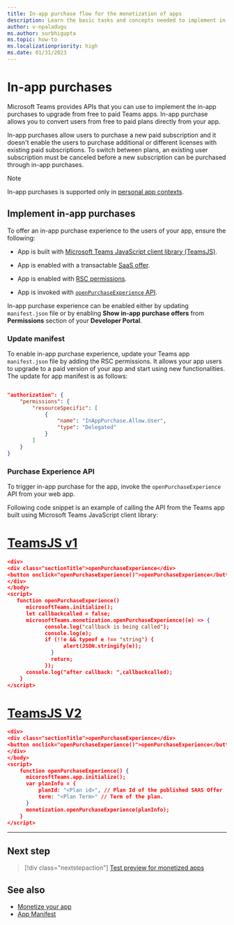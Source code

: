 ```yaml
---
title: In-app purchase flow for the monetization of apps
description: Learn the basic tasks and concepts needed to implement in-app purchases and trial functionality in teams apps.
author: v-npaladugu
ms.author: surbhigupta
ms.topic: how-to
ms.localizationpriority: high 
ms.date: 01/31/2023
---
```


# In-app purchases

Microsoft Teams provides APIs that you can use to implement the in-app purchases to upgrade from free to paid Teams apps. In-app purchase allows you to convert users from free to paid plans directly from your app.

In-app purchases allow users to purchase a new paid subscription and it doesn't enable the users to purchase additional or different licenses with existing paid subscriptions. To switch between plans, an existing user subscription must be canceled before a new subscription can be purchased through in-app purchases.

> [!NOTE]
> In-app purchases is supported only in [personal app contexts](~/concepts/design/app-structure.md#personal-apps).

## Implement in-app purchases

To offer an in-app purchase experience to the users of your app, ensure the following:

* App is built with [Microsoft Teams JavaScript client library (TeamsJS)](https://github.com/OfficeDev/microsoft-teams-library-js).

* App is enabled with a transactable [SaaS offer](~/concepts/deploy-and-publish/appsource/prepare/include-saas-offer.md).

* App is enabled with [RSC permissions](#update-manifest).

* App is invoked with [`openPurchaseExperience` API](#purchase-experience-api).

In-app purchase experience can be enabled either by updating `manifest.json` file or by enabling **Show in-app purchase offers** from **Permissions** section of your **Developer Portal**.

### Update manifest

To enable in-app purchase experience, update your Teams app `manifest.json` file by adding the RSC permissions. It allows your app users to upgrade to a paid version of your app and start using new functionalities. The update for app manifest is as follows:

```json

"authorization": {
    "permissions": {
        "resourceSpecific": [
            {
                "name": "InAppPurchase.Allow.User",
                "type": "Delegated"
            }
        ]
    }
}
```

### Purchase Experience API

To trigger in-app purchase for the app, invoke the `openPurchaseExperience` API from your web app.

Following code snippet is an example of calling the API from the Teams app built using Microsoft Teams JavaScript client library:

# [TeamsJS v1](#tab/jsonV11)

```json
<div> 
<div class="sectionTitle">openPurchaseExperience</div>
<button onclick="openPurchaseExperience()">openPurchaseExperience</button>
</div>
</body>
<script>
   function openPurchaseExperience()
      microsoftTeams.initialize();
      let callbackcalled = false;
      microsoftTeams.monetization.openPurchaseExperience((e) => {
            console.log("callback is being called");
            console.log(e);
            if (!!e && typeof e !== "string") {
                  alert(JSON.stringify(e));
              }
              return;
            });
      console.log("after callback: ",callbackcalled);
    }
</script>
```

# [TeamsJS V2](#tab/jsonV2)

```json
<div>
<div class="sectionTitle">openPurchaseExperience</div>
<button onclick="openPurchaseExperience()">openPurchaseExperience</button>
</div>
</body>
<script>
    function openPurchaseExperience() {
      micorosftTeams.app.initialize();
      var planInfo = {
          planId: "<Plan id>", // Plan Id of the published SAAS Offer
          term: "<Plan Term>" // Term of the plan.
      }
      monetization.openPurchaseExperience(planInfo);
    }
</script>
```

---

## Next step

> [!div class="nextstepaction"]
> [Test preview for monetized apps](~/concepts/deploy-and-publish/appsource/prepare/Test-preview-for-monetized-apps.md)

## See also

* [Monetize your app](monetize-overview.md)
* [App Manifest](../../../../resources/schema/manifest-schema-dev-preview.md)
